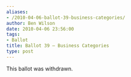 ```yaml
---
aliases:
- /2010-04-06-ballot-39-business-categories/
author: Ben Wilson
date: 2010-04-06 23:56:00
tags:
- Ballot
title: Ballot 39 – Business Categories
type: post
---
```


This ballot was withdrawn.